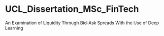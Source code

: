 # UCL_Dissertation_MSc_FinTech
An Examination of Liquidity Through Bid-Ask Spreads With the Use of Deep Learning
